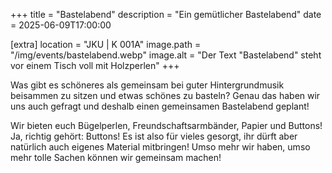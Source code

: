 +++
title = "Bastelabend"
description = "Ein gemütlicher Bastelabend"
date = 2025-06-09T17:00:00

[extra]
location = "JKU | K 001A"
image.path = "/img/events/bastelabend.webp"
image.alt = "Der Text \"Bastelabend\" steht vor einem Tisch voll mit Holzperlen"
+++

Was gibt es schöneres als gemeinsam bei guter Hintergrundmusik beisammen zu sitzen und etwas schönes zu basteln? Genau das haben wir uns auch gefragt und deshalb einen gemeinsamen Bastelabend geplant!

Wir bieten euch Bügelperlen, Freundschaftsarmbänder, Papier und Buttons! Ja, richtig gehört: Buttons! Es ist also für vieles gesorgt, ihr dürft aber natürlich auch eigenes Material mitbringen! Umso mehr wir haben, umso mehr tolle Sachen können wir gemeinsam machen!
